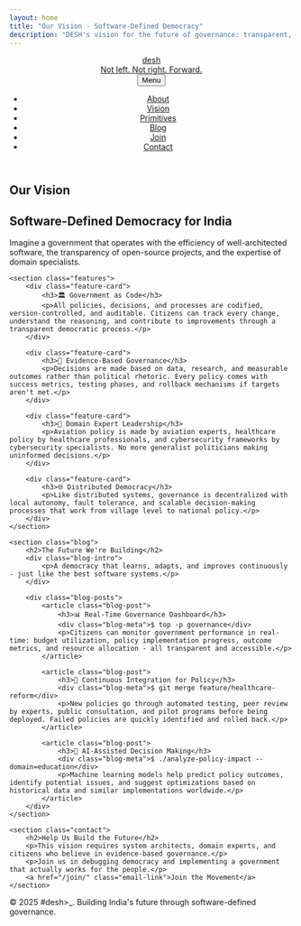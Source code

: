 ```yaml
---
layout: home
title: "Our Vision - Software-Defined Democracy"
description: "DESH's vision for the future of governance: transparent, algorithmic, and expert-driven democracy for India."
---
```


<header>
    <nav class="container">
        <a href="/" class="brand">
            <div class="logo">desh</div>
            <div class="tagline-header">Not left. Not right. Forward.</div>
        </a>
        <button class="mobile-menu-toggle" id="mobile-menu-toggle">Menu</button>
        <ul class="nav-links" id="nav-links">
            <li><a href="/about/">About</a></li>
            <li><a href="/vision/" class="active">Vision</a></li>
            <li><a href="/primitives/">Primitives</a></li>
            <li><a href="/#blog">Blog</a></li>
            <li><a href="/join/">Join</a></li>
            <li><a href="/#contact">Contact</a></li>
        </ul>
    </nav>
</header>

<main class="container">
    <section class="hero">
        <h1>Our Vision</h1>
        <h2>Software-Defined Democracy for India</h2>
        <p>Imagine a government that operates with the efficiency of well-architected software, the transparency of open-source projects, and the expertise of domain specialists.</p>
    </section>

    <section class="features">
        <div class="feature-card">
            <h3>🏛️ Government as Code</h3>
            <p>All policies, decisions, and processes are codified, version-controlled, and auditable. Citizens can track every change, understand the reasoning, and contribute to improvements through a transparent democratic process.</p>
        </div>

        <div class="feature-card">
            <h3>🎯 Evidence-Based Governance</h3>
            <p>Decisions are made based on data, research, and measurable outcomes rather than political rhetoric. Every policy comes with success metrics, testing phases, and rollback mechanisms if targets aren't met.</p>
        </div>

        <div class="feature-card">
            <h3>🔬 Domain Expert Leadership</h3>
            <p>Aviation policy is made by aviation experts, healthcare policy by healthcare professionals, and cybersecurity frameworks by cybersecurity specialists. No more generalist politicians making uninformed decisions.</p>
        </div>

        <div class="feature-card">
            <h3>🌐 Distributed Democracy</h3>
            <p>Like distributed systems, governance is decentralized with local autonomy, fault tolerance, and scalable decision-making processes that work from village level to national policy.</p>
        </div>
    </section>

    <section class="blog">
        <h2>The Future We're Building</h2>
        <div class="blog-intro">
            <p>A democracy that learns, adapts, and improves continuously - just like the best software systems.</p>
        </div>
        
        <div class="blog-posts">
            <article class="blog-post">
                <h3>📊 Real-Time Governance Dashboard</h3>
                <div class="blog-meta">$ top -p governance</div>
                <p>Citizens can monitor government performance in real-time: budget utilization, policy implementation progress, outcome metrics, and resource allocation - all transparent and accessible.</p>
            </article>

            <article class="blog-post">
                <h3>🔄 Continuous Integration for Policy</h3>
                <div class="blog-meta">$ git merge feature/healthcare-reform</div>
                <p>New policies go through automated testing, peer review by experts, public consultation, and pilot programs before being deployed. Failed policies are quickly identified and rolled back.</p>
            </article>

            <article class="blog-post">
                <h3>🤖 AI-Assisted Decision Making</h3>
                <div class="blog-meta">$ ./analyze-policy-impact --domain=education</div>
                <p>Machine learning models help predict policy outcomes, identify potential issues, and suggest optimizations based on historical data and similar implementations worldwide.</p>
            </article>
        </div>
    </section>

    <section class="contact">
        <h2>Help Us Build the Future</h2>
        <p>This vision requires system architects, domain experts, and citizens who believe in evidence-based governance.</p>
        <p>Join us in debugging democracy and implementing a government that actually works for the people.</p>
        <a href="/join/" class="email-link">Join the Movement</a>
    </section>
</main>

<footer class="container">
    <p>&copy; 2025 #desh>_. Building India's future through software-defined governance.</p>
</footer>

<script>
    // Smooth scrolling for navigation links
    document.querySelectorAll('a[href^="#"]').forEach(anchor => {
        anchor.addEventListener('click', function (e) {
            e.preventDefault();
            const target = this.getAttribute('href').substring(1);
            if (target) {
                window.location.href = '/#' + target;
            }
        });
    });

    // Mobile menu toggle functionality
    const mobileMenuToggle = document.getElementById('mobile-menu-toggle');
    const navLinks = document.getElementById('nav-links');

    if (mobileMenuToggle && navLinks) {
        mobileMenuToggle.addEventListener('click', function () {
            navLinks.classList.toggle('active');

            // Update button text
            if (navLinks.classList.contains('active')) {
                this.textContent = 'Close';
            } else {
                this.textContent = 'Menu';
            }
        });

        // Close mobile menu when clicking outside
        document.addEventListener('click', function (e) {
            if (!e.target.closest('nav') && navLinks.classList.contains('active')) {
                navLinks.classList.remove('active');
                mobileMenuToggle.textContent = 'Menu';
            }
        });
    }
</script>